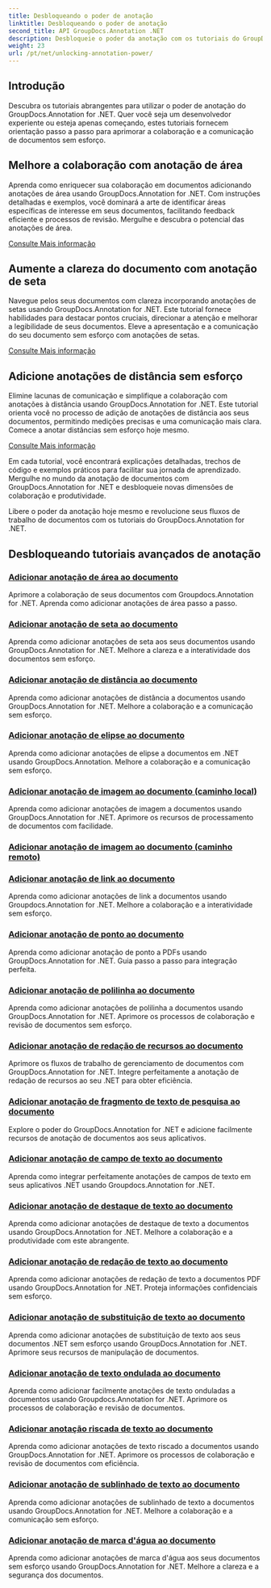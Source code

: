 ```yaml
---
title: Desbloqueando o poder de anotação
linktitle: Desbloqueando o poder de anotação
second_title: API GroupDocs.Annotation .NET
description: Desbloqueie o poder da anotação com os tutoriais do GroupDocs.Annotation for .NET. Aprenda a adicionar várias anotações passo a passo e aprimore a colaboração sem esforço.
weight: 23
url: /pt/net/unlocking-annotation-power/
---
```

## Introdução

Descubra os tutoriais abrangentes para utilizar o poder de anotação do GroupDocs.Annotation for .NET. Quer você seja um desenvolvedor experiente ou esteja apenas começando, estes tutoriais fornecem orientação passo a passo para aprimorar a colaboração e a comunicação de documentos sem esforço.

## Melhore a colaboração com anotação de área

Aprenda como enriquecer sua colaboração em documentos adicionando anotações de área usando GroupDocs.Annotation for .NET. Com instruções detalhadas e exemplos, você dominará a arte de identificar áreas específicas de interesse em seus documentos, facilitando feedback eficiente e processos de revisão. Mergulhe e descubra o potencial das anotações de área.

[Consulte Mais informação](./add-area-annotation/)

## Aumente a clareza do documento com anotação de seta

Navegue pelos seus documentos com clareza incorporando anotações de setas usando GroupDocs.Annotation for .NET. Este tutorial fornece habilidades para destacar pontos cruciais, direcionar a atenção e melhorar a legibilidade de seus documentos. Eleve a apresentação e a comunicação do seu documento sem esforço com anotações de setas.

[Consulte Mais informação](./add-arrow-annotation/)

## Adicione anotações de distância sem esforço

Elimine lacunas de comunicação e simplifique a colaboração com anotações à distância usando GroupDocs.Annotation for .NET. Este tutorial orienta você no processo de adição de anotações de distância aos seus documentos, permitindo medições precisas e uma comunicação mais clara. Comece a anotar distâncias sem esforço hoje mesmo.

[Consulte Mais informação](./add-distance-annotation/)

Em cada tutorial, você encontrará explicações detalhadas, trechos de código e exemplos práticos para facilitar sua jornada de aprendizado. Mergulhe no mundo da anotação de documentos com GroupDocs.Annotation for .NET e desbloqueie novas dimensões de colaboração e produtividade.

Libere o poder da anotação hoje mesmo e revolucione seus fluxos de trabalho de documentos com os tutoriais do GroupDocs.Annotation for .NET.

## Desbloqueando tutoriais avançados de anotação
### [Adicionar anotação de área ao documento](./add-area-annotation/)
Aprimore a colaboração de seus documentos com Groupdocs.Annotation for .NET. Aprenda como adicionar anotações de área passo a passo.
### [Adicionar anotação de seta ao documento](./add-arrow-annotation/)
Aprenda como adicionar anotações de seta aos seus documentos usando GroupDocs.Annotation for .NET. Melhore a clareza e a interatividade dos documentos sem esforço.
### [Adicionar anotação de distância ao documento](./add-distance-annotation/)
Aprenda como adicionar anotações de distância a documentos usando GroupDocs.Annotation for .NET. Melhore a colaboração e a comunicação sem esforço.
### [Adicionar anotação de elipse ao documento](./add-ellipse-annotation/)
Aprenda como adicionar anotações de elipse a documentos em .NET usando GroupDocs.Annotation. Melhore a colaboração e a comunicação sem esforço.
### [Adicionar anotação de imagem ao documento (caminho local)](./add-image-annotation-local-path/)
Aprenda como adicionar anotações de imagem a documentos usando GroupDocs.Annotation for .NET. Aprimore os recursos de processamento de documentos com facilidade.
### [Adicionar anotação de imagem ao documento (caminho remoto)](./add-image-annotation-remote-path/)
### [Adicionar anotação de link ao documento](./add-link-annotation/)
Aprenda como adicionar anotações de link a documentos usando Groupdocs.Annotation for .NET. Melhore a colaboração e a interatividade sem esforço.
### [Adicionar anotação de ponto ao documento](./add-point-annotation/)
Aprenda como adicionar anotação de ponto a PDFs usando GroupDocs.Annotation for .NET. Guia passo a passo para integração perfeita.
### [Adicionar anotação de polilinha ao documento](./add-polyline-annotation/)
Aprenda como adicionar anotações de polilinha a documentos usando GroupDocs.Annotation for .NET. Aprimore os processos de colaboração e revisão de documentos sem esforço.
### [Adicionar anotação de redação de recursos ao documento](./add-resources-redaction-annotation/)
Aprimore os fluxos de trabalho de gerenciamento de documentos com GroupDocs.Annotation for .NET. Integre perfeitamente a anotação de redação de recursos ao seu .NET para obter eficiência.
### [Adicionar anotação de fragmento de texto de pesquisa ao documento](./add-search-text-fragment-annotation/)
Explore o poder do GroupDocs.Annotation for .NET e adicione facilmente recursos de anotação de documentos aos seus aplicativos.
### [Adicionar anotação de campo de texto ao documento](./add-text-field-annotation/)
Aprenda como integrar perfeitamente anotações de campos de texto em seus aplicativos .NET usando Groupdocs.Annotation for .NET.
### [Adicionar anotação de destaque de texto ao documento](./add-text-highlight-annotation/)
Aprenda como adicionar anotações de destaque de texto a documentos usando GroupDocs.Annotation for .NET. Melhore a colaboração e a produtividade com este abrangente.
### [Adicionar anotação de redação de texto ao documento](./add-text-redaction-annotation/)
Aprenda como adicionar anotações de redação de texto a documentos PDF usando GroupDocs.Annotation for .NET. Proteja informações confidenciais sem esforço.
### [Adicionar anotação de substituição de texto ao documento](./add-text-replacement-annotation/)
Aprenda como adicionar anotações de substituição de texto aos seus documentos .NET sem esforço usando GroupDocs.Annotation for .NET. Aprimore seus recursos de manipulação de documentos.
### [Adicionar anotação de texto ondulada ao documento](./add-text-squiggly-annotation/)
Aprenda como adicionar facilmente anotações de texto onduladas a documentos usando Groupdocs.Annotation for .NET. Aprimore os processos de colaboração e revisão de documentos.
### [Adicionar anotação riscada de texto ao documento](./add-text-strikeout-annotation/)
Aprenda como adicionar anotações de texto riscado a documentos usando GroupDocs.Annotation for .NET. Aprimore os processos de colaboração e revisão de documentos com eficiência.
### [Adicionar anotação de sublinhado de texto ao documento](./add-text-underline-annotation/)
Aprenda como adicionar anotações de sublinhado de texto a documentos usando GroupDocs.Annotation for .NET. Melhore a colaboração e a comunicação sem esforço.
### [Adicionar anotação de marca d'água ao documento](./add-watermark-annotation/)
Aprenda como adicionar anotações de marca d'água aos seus documentos sem esforço usando GroupDocs.Annotation for .NET. Melhore a clareza e a segurança dos documentos.